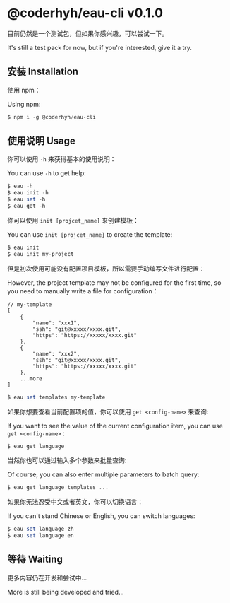 # @coderhyh/eau-cli v0.1.0

目前仍然是一个测试包，但如果你感兴趣，可以尝试一下。

It's still a test pack for now, but if you're interested, give it a try.

## 安装 Installation

使用 npm：

Using npm:

```powershell
$ npm i -g @coderhyh/eau-cli
```

## 使用说明 Usage

你可以使用 `-h` 来获得基本的使用说明：

You can use `-h` to get help:

```powershell
$ eau -h
$ eau init -h
$ eau set -h
$ eau get -h
```

你可以使用 `init [projcet_name]` 来创建模板：

You can use `init [projcet_name]` to create the template:

```powershell
$ eau init
$ eau init my-project
```

但是初次使用可能没有配置项目模板，所以需要手动编写文件进行配置：

However, the project template may not be configured for the first time, so you need to manually write a file for configuration：

```
// my-template
[
    {
        "name": "xxx1",
        "ssh": "git@xxxxx/xxxx.git",
        "https": "https://xxxxx/xxxx.git"
    },
    {
        "name": "xxx2",
        "ssh": "git@xxxxx/xxxx.git",
        "https": "https://xxxxx/xxxx.git"
    },
    ...more
]
```

```powershell
$ eau set templates my-template
```

如果你想要查看当前配置项的值，你可以使用 `get <config-name>` 来查询:

If you want to see the value of the current configuration item, you can use `get <config-name>` :

```powershell
$ eau get language
```

当然你也可以通过输入多个参数来批量查询:

Of course, you can also enter multiple parameters to batch query:

```powershell
$ eau get language templates ...
```

如果你无法忍受中文或者英文，你可以切换语言：

If you can't stand Chinese or English, you can switch languages:

```powershell
$ eau set language zh
$ eau set language en
```

## 等待 Waiting

更多内容仍在开发和尝试中...

More is still being developed and tried...
